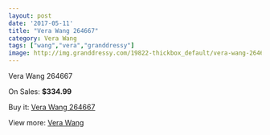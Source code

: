 ```yaml
---
layout: post
date: '2017-05-11'
title: "Vera Wang 264667"
category: Vera Wang
tags: ["wang","vera","granddressy"]
image: http://img.granddressy.com/19822-thickbox_default/vera-wang-264667.jpg
---
```

Vera Wang 264667

On Sales: **$334.99**
<a href="https://www.granddressy.com/en/vera-wang/18803-vera-wang-264667.html"><amp-img layout="responsive" width="600" height="600" src="//img.granddressy.com/19822-thickbox_default/vera-wang-264667.jpg" alt="Vera Wang 264667 0" /></a>

Buy it: [Vera Wang 264667](https://www.granddressy.com/en/vera-wang/18803-vera-wang-264667.html "Vera Wang 264667")

View more: [Vera Wang](https://www.granddressy.com/en/104-vera-wang "Vera Wang")